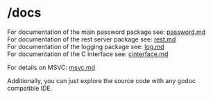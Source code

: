 # /docs

For documentation of the main password package see: [password.md](./password.md)   
For documentation of the rest server package see: [rest.md](./rest.md)   
For documentation of the logging package see: [log.md](./log.md)   
For documentation of the C interface see: [cinterface.md](./cinterface.md)

For details on MSVC: [msvc.md](./msvc.md)

Additionally, you can just explore the source code with any godoc compatible IDE.
